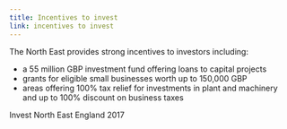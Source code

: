 ```yaml
---
title: Incentives to invest
link: incentives to invest
---
```

The North East provides strong incentives to investors including:


- a 55 million GBP investment fund offering loans to capital projects
- grants for eligible small businesses worth up to 150,000 GBP
- areas offering 100% tax relief for investments in plant and machinery and up to 100% discount on business taxes
<div class="region--small-text"><p>Invest North East England 2017</p></div>
